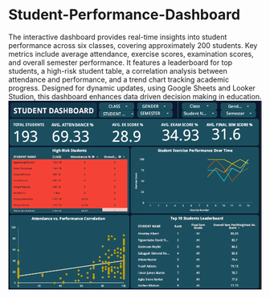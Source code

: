 # Student-Performance-Dashboard
The interactive dashboard provides real-time insights into student performance across six classes, covering approximately 200 students. Key metrics include average attendance, exercise scores, examination scores, and overall semester performance. It features a leaderboard for top students, a high-risk student table, a correlation analysis between attendance and performance, and a trend chart tracking academic progress. Designed for dynamic updates, using Google Sheets and Looker Studion, this dashboard enhances data driven decision making in education.
![Student Performance Dashboard](DASHSCREENSHOT.png)
